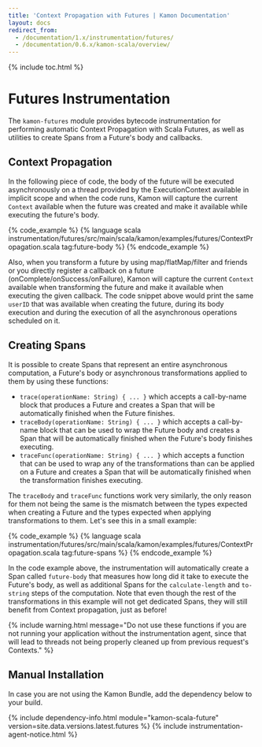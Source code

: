 ```yaml
---
title: 'Context Propagation with Futures | Kamon Documentation'
layout: docs
redirect_from:
  - /documentation/1.x/instrumentation/futures/
  - /documentation/0.6.x/kamon-scala/overview/
---
```


{% include toc.html %}

Futures Instrumentation
=======================

The `kamon-futures` module provides bytecode instrumentation for performing automatic Context Propagation with Scala
Futures, as well as utilities to create Spans from a Future's body and callbacks.


Context Propagation
-------------------

In the following piece of code, the body of the future will be executed asynchronously on a thread provided by the
ExecutionContext available in implicit scope and when the code runs, Kamon will capture the current `Context` available
when the future was created and make it available while executing the future's body.

{% code_example %}
{%   language scala instrumentation/futures/src/main/scala/kamon/examples/futures/ContextPropagation.scala tag:future-body %}
{% endcode_example %}

Also, when you transform a future by using map/flatMap/filter and friends or you directly register a callback on a
future (onComplete/onSuccess/onFailure), Kamon will capture the current `Context` available when transforming
the future and make it available when executing the given callback. The code snippet above would print the same
`userID` that was available when creating the future, during its body execution and during the execution of all
the asynchronous operations scheduled on it.


Creating Spans
--------------

It is possible to create Spans that represent an entire asynchronous computation, a Future's body or asynchronous
transformations applied to them by using these functions:

- `trace(operationName: String) { ... }` which accepts a call-by-name block that produces a Future and creates a Span
  that will be automatically finished when the Future finishes.
- `traceBody(operationName: String) { ... }` which accepts a call-by-name block that can be used to wrap the Future body
  and creates a Span that will be automatically finished when the Future's body finishes executing.
- `traceFunc(operationName: String) { ... }` which accepts a function that can be used to wrap any of the transformations
  than can be applied on a Future and creates a Span that will be automatically finished when the transformation finishes
  executing.

The `traceBody` and `traceFunc` functions work very similarly, the only reason for them not being the same is the
mismatch between the types expected when creating a Future and the types expected when applying transformations to them.
Let's see this in a small example:

{% code_example %}
{%   language scala instrumentation/futures/src/main/scala/kamon/examples/futures/ContextPropagation.scala tag:future-spans %}
{% endcode_example %}

In the code example above, the instrumentation will automatically create a Span called `future-body` that measures how
long did it take to execute the Future's body, as well as additional Spans for the `calculate-length` and `to-string`
steps of the computation. Note that even though the rest of the transformations in this example will not get dedicated
Spans, they will still benefit from Context propagation, just as before!

{% include warning.html message="Do not use these functions if you are not running your application without the
instrumentation agent, since that will lead to threads not being properly cleaned up from previous request's Contexts." %}

Manual Installation
-------------------

In case you are not using the Kamon Bundle, add the dependency below to your build.

{% include dependency-info.html module="kamon-scala-future" version=site.data.versions.latest.futures %}
{% include instrumentation-agent-notice.html %}

[executors]: ../executors/
